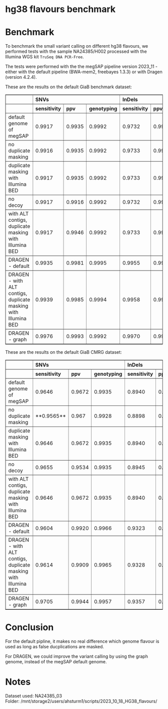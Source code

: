 # hg38 flavours benchmark

# Benchmark

To benchmark the small variant calling on different hg38 flavours, we performed tests with the sample NA24385/H002 processed with the Illumina WGS kit `TruSeq DNA PCR-Free`.  

The tests were performed with the the megSAP pipeline version 2023_11 - either with the default pipeline (BWA-mem2, freebayes 1.3.3) or with Dragen (version 4.2.4).  

These are the results on the default GiaB benchmark dataset: 
<table border=1>
<tr><th></th><th colspan=3 align=left>SNVs</th><th colspan=3 align=left>InDels</th></tr>
<tr><th></th><th align=left>sensitivity</th><th align=left>ppv</th><th align=left>genotyping</th><th align=left>sensitivity</th><th align=left>ppv</th><th align=left>genotyping</th></tr>
<tr><td>default genome of megSAP</td><td>0.9917</td><td>0.9935</td><td>0.9992</td><td>0.9732</td><td>0.9932</td><td>0.9833</td></tr>
<tr><td>no duplicate masking</td><td>0.9916</td><td>0.9935</td><td>0.9992</td><td>0.9733</td><td>0.9932</td><td>0.9833</td></tr>
<tr><td>duplicate masking with Illumina BED</td><td>0.9917</td><td>0.9935</td><td>0.9992</td><td>0.9733</td><td>0.9932</td><td>0.9833</td></tr>
<tr><td>no decoy</td><td>0.9917</td><td>0.9916</td><td>0.9992</td><td>0.9732</td><td>0.9924</td><td>0.9833</td></tr>
<tr><td>with ALT contigs, duplicate masking with Illumina BED</td><td>0.9917</td><td>0.9946</td><td>0.9992</td><td>0.9733</td><td>0.9936</td><td>0.9833</td></tr>
<tr><td>DRAGEN - default</td><td>0.9935</td><td>0.9981</td><td>0.9995</td><td>0.9955</td><td>0.9972</td><td>0.9993</td></tr>
<tr><td>DRAGEN - with ALT contigs, duplicate masking with Illumina BED</td><td>0.9939</td><td>0.9985</td><td>0.9994</td><td>0.9958</td><td>0.9974</td><td>0.9993</td></tr>
<tr><td>DRAGEN - graph</td><td>0.9976</td><td>0.9993</td><td>0.9992</td><td>0.9970</td><td>0.9978</td><td>0.9992</td></tr>
</table>

These are the results on the default GiaB CMRG dataset: 
<table border=1>
<tr><th></th><th colspan=3 align=left>SNVs</th><th colspan=3 align=left>InDels</th></tr>
<tr><th></th><th align=left>sensitivity</th><th align=left>ppv</th><th align=left>genotyping</th><th align=left>sensitivity</th><th align=left>ppv</th><th align=left>genotyping</th></tr>
<tr><td>default genome of megSAP</td><td>0.9646</td><td>0.9672</td><td>0.9935</td><td>0.8940</td><td>0.9344</td><td>0.9618</td></tr>
<tr><td>no duplicate masking</td><td>**0.9565**</td><td>0.967</td><td>0.9928</td><td>0.8898</td><td>0.9341</td><td>0.9619</td></tr>
<tr><td>duplicate masking with Illumina BED</td><td>0.9646</td><td>0.9672</td><td>0.9935</td><td>0.8940</td><td>0.9344</td><td>0.9618</td></tr>
<tr><td>no decoy</td><td>0.9655</td><td>0.9534</td><td>0.9935</td><td>0.8945</td><td>0.9274</td><td>0.9616</td></tr>
<tr><td>with ALT contigs, duplicate masking with Illumina BED</td><td>0.9646</td><td>0.9672</td><td>0.9935</td><td>0.8940</td><td>0.9344</td><td>0.9618</td></tr>
<tr><td>DRAGEN - default</td><td>0.9604</td><td>0.9920</td><td>0.9966</td><td>0.9323</td><td>0.9248</td><td>0.9930</td></tr>
<tr><td>DRAGEN - with ALT contigs, duplicate masking with Illumina BED</td><td>0.9614</td><td>0.9909</td><td>0.9965</td><td>0.9328</td><td>0.9227</td><td>0.9930</td></tr>
<tr><td>DRAGEN - graph</td><td>0.9705</td><td>0.9944</td><td>0.9957</td><td>0.9357</td><td>0.9243</td><td>0.9936</td></tr>
</table>

# Conclusion

For the default pipline, it makes no real difference which genome flavour is used as long as false ducplications are masked.

For DRAGEN, we could improve the variant calling by using the graph genome, instead of the megSAP default genome.

# Notes

Dataset used: NA24385_03  
Folder: /mnt/storage2/users/ahsturm1/scripts/2023_10_18_HG38_flavours/  
